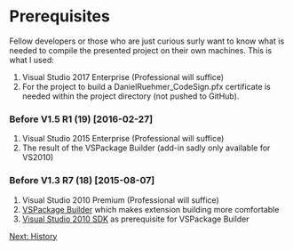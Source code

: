 # Prerequisites

Fellow developers or those who are just curious surly want to know what is needed to compile the presented project on their own machines.  This is what I used:

1. Visual Studio 2017 Enterprise (Professional will suffice)
1. For the project to build a DanielRuehmer_CodeSign.pfx certificate is needed within the project directory (not pushed to GitHub).

### Before V1.5 R1 (19) [2016-02-27]

1. Visual Studio 2015 Enterprise (Professional will suffice)
1. The result of the VSPackage Builder (add-in sadly only available for VS2010)

### Before V1.3 R7 (18) [2015-08-07]

1. Visual Studio 2010 Premium (Professional will suffice)
1. [VSPackage Builder](http://visualstudiogallery.msdn.microsoft.com/e9f40a57-3c9a-4d61-b3ec-1640c59549b3) which makes extension building more comfortable
1. [Visual Studio 2010 SDK](http://www.microsoft.com/downloads/details.aspx?FamilyID=47305cf4-2bea-43c0-91cd-1b853602dcc5&displaylang=en) as prerequisite for VSPackage Builder

[Next: History](History.md)

